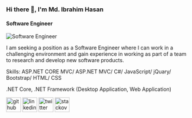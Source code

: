 ### Hi there 👋, I'm Md. Ibrahim Hasan
#### Software Engineer
![Software Engineer](https://media-exp1.licdn.com/dms/image/C5116AQE3mlMTqCEDoQ/profile-displaybackgroundimage-shrink_200_800/0/1567334393835?e=1643241600&v=beta&t=4zqNXWYLFtzHyQUUBAUfWXz57Xki7ze8KaLgnIlLJsM)

I am seeking a position as a Software Engineer where I can work in a challenging environment and gain experience in working as part of a team to research and develop new software products.

Skills: ASP.NET CORE MVC/ ASP.NET MVC/ C#/ JavaScript/ jQuary/ Bootstrap/ HTML/ CSS

.NET Core, .NET Framework
(Desktop Application, Web Application)


[<img src='https://cdn.jsdelivr.net/npm/simple-icons@3.0.1/icons/github.svg' alt='github' height='40'>](https://github.com/hasanscse)  [<img src='https://cdn.jsdelivr.net/npm/simple-icons@3.0.1/icons/linkedin.svg' alt='linkedin' height='40'>](https://www.linkedin.com/in/hasan-scse/) [<img src='https://cdn.jsdelivr.net/npm/simple-icons@3.0.1/icons/twitter.svg' alt='twitter' height='40'>](https://twitter.com/hasanscse)  [<img src='https://cdn.jsdelivr.net/npm/simple-icons@3.0.1/icons/stackoverflow.svg' alt='stackoverflow' height='40'>](https://stackoverflow.com/users/17469169)  


